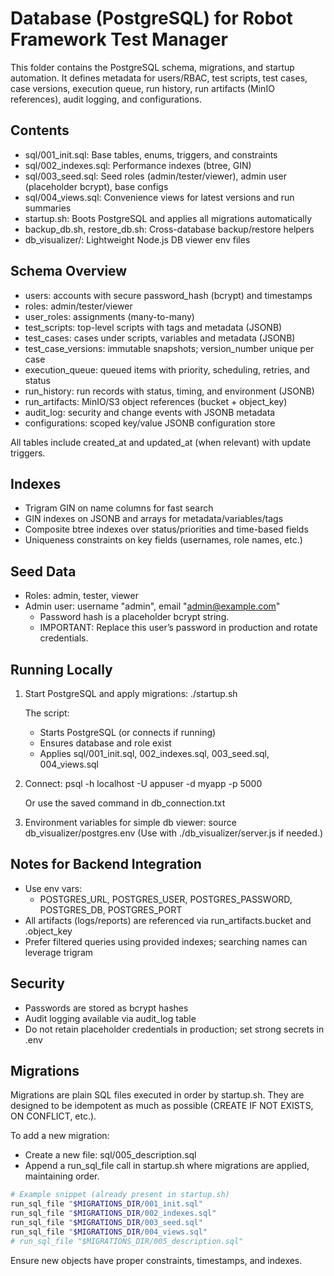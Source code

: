 # Database (PostgreSQL) for Robot Framework Test Manager

This folder contains the PostgreSQL schema, migrations, and startup automation.
It defines metadata for users/RBAC, test scripts, test cases, case versions, execution queue, run history, run artifacts (MinIO references), audit logging, and configurations.

## Contents

- sql/001_init.sql: Base tables, enums, triggers, and constraints
- sql/002_indexes.sql: Performance indexes (btree, GIN)
- sql/003_seed.sql: Seed roles (admin/tester/viewer), admin user (placeholder bcrypt), base configs
- sql/004_views.sql: Convenience views for latest versions and run summaries
- startup.sh: Boots PostgreSQL and applies all migrations automatically
- backup_db.sh, restore_db.sh: Cross-database backup/restore helpers
- db_visualizer/: Lightweight Node.js DB viewer env files

## Schema Overview

- users: accounts with secure password_hash (bcrypt) and timestamps
- roles: admin/tester/viewer
- user_roles: assignments (many-to-many)
- test_scripts: top-level scripts with tags and metadata (JSONB)
- test_cases: cases under scripts, variables and metadata (JSONB)
- test_case_versions: immutable snapshots; version_number unique per case
- execution_queue: queued items with priority, scheduling, retries, and status
- run_history: run records with status, timing, and environment (JSONB)
- run_artifacts: MinIO/S3 object references (bucket + object_key)
- audit_log: security and change events with JSONB metadata
- configurations: scoped key/value JSONB configuration store

All tables include created_at and updated_at (when relevant) with update triggers.

## Indexes

- Trigram GIN on name columns for fast search
- GIN indexes on JSONB and arrays for metadata/variables/tags
- Composite btree indexes over status/priorities and time-based fields
- Uniqueness constraints on key fields (usernames, role names, etc.)

## Seed Data

- Roles: admin, tester, viewer
- Admin user: username "admin", email "admin@example.com"
  - Password hash is a placeholder bcrypt string.
  - IMPORTANT: Replace this user’s password in production and rotate credentials.

## Running Locally

1) Start PostgreSQL and apply migrations:
   ./startup.sh

   The script:
   - Starts PostgreSQL (or connects if running)
   - Ensures database and role exist
   - Applies sql/001_init.sql, 002_indexes.sql, 003_seed.sql, 004_views.sql

2) Connect:
   psql -h localhost -U appuser -d myapp -p 5000

   Or use the saved command in db_connection.txt

3) Environment variables for simple db viewer:
   source db_visualizer/postgres.env
   (Use with ./db_visualizer/server.js if needed.)

## Notes for Backend Integration

- Use env vars:
  - POSTGRES_URL, POSTGRES_USER, POSTGRES_PASSWORD, POSTGRES_DB, POSTGRES_PORT
- All artifacts (logs/reports) are referenced via run_artifacts.bucket and .object_key
- Prefer filtered queries using provided indexes; searching names can leverage trigram

## Security

- Passwords are stored as bcrypt hashes
- Audit logging available via audit_log table
- Do not retain placeholder credentials in production; set strong secrets in .env

## Migrations

Migrations are plain SQL files executed in order by startup.sh. They are designed to be idempotent as much as possible (CREATE IF NOT EXISTS, ON CONFLICT, etc.).

To add a new migration:
- Create a new file: sql/005_description.sql
- Append a run_sql_file call in startup.sh where migrations are applied, maintaining order.

```bash
# Example snippet (already present in startup.sh)
run_sql_file "$MIGRATIONS_DIR/001_init.sql"
run_sql_file "$MIGRATIONS_DIR/002_indexes.sql"
run_sql_file "$MIGRATIONS_DIR/003_seed.sql"
run_sql_file "$MIGRATIONS_DIR/004_views.sql"
# run_sql_file "$MIGRATIONS_DIR/005_description.sql"
```

Ensure new objects have proper constraints, timestamps, and indexes.
